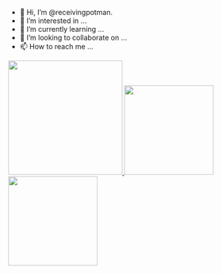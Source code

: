 - 👋 Hi, I’m @receivingpotman.
- 👀 I’m interested in ...
- 🌱 I’m currently learning ...
- 💞️ I’m looking to collaborate on ...
- 📫 How to reach me ...

<a href="/">
  <img height="230em" src="https://github-profile-summary-cards.vercel.app/api/cards/profile-details?username=receivingpotman&theme=github">
  <img height="180em" src="https://github-readme-stats.vercel.app/api?username=receivingpotman&show_icons=true&include_all_commits=true&count_private=true" />
  <img height="180em" src="https://github-readme-stats.vercel.app/api/top-langs?username=receivingpotman&layout=compact&exclude_repo=Android_Homework,rinchannowww.github.io&langs_count=8" />
</a>
